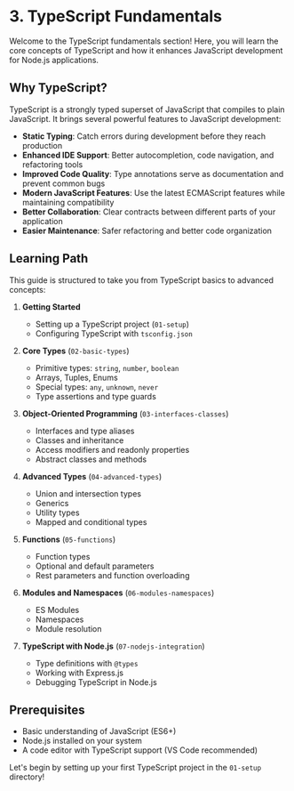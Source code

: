 # 3. TypeScript Fundamentals

Welcome to the TypeScript fundamentals section! Here, you will learn the core concepts of TypeScript and how it enhances JavaScript development for Node.js applications.

## Why TypeScript?

TypeScript is a strongly typed superset of JavaScript that compiles to plain JavaScript. It brings several powerful features to JavaScript development:

- **Static Typing**: Catch errors during development before they reach production
- **Enhanced IDE Support**: Better autocompletion, code navigation, and refactoring tools
- **Improved Code Quality**: Type annotations serve as documentation and prevent common bugs
- **Modern JavaScript Features**: Use the latest ECMAScript features while maintaining compatibility
- **Better Collaboration**: Clear contracts between different parts of your application
- **Easier Maintenance**: Safer refactoring and better code organization

## Learning Path

This guide is structured to take you from TypeScript basics to advanced concepts:

1. **Getting Started**
   - Setting up a TypeScript project (`01-setup`)
   - Configuring TypeScript with `tsconfig.json`

2. **Core Types** (`02-basic-types`)
   - Primitive types: `string`, `number`, `boolean`
   - Arrays, Tuples, Enums
   - Special types: `any`, `unknown`, `never`
   - Type assertions and type guards

3. **Object-Oriented Programming** (`03-interfaces-classes`)
   - Interfaces and type aliases
   - Classes and inheritance
   - Access modifiers and readonly properties
   - Abstract classes and methods

4. **Advanced Types** (`04-advanced-types`)
   - Union and intersection types
   - Generics
   - Utility types
   - Mapped and conditional types

5. **Functions** (`05-functions`)
   - Function types
   - Optional and default parameters
   - Rest parameters and function overloading

6. **Modules and Namespaces** (`06-modules-namespaces`)
   - ES Modules
   - Namespaces
   - Module resolution

7. **TypeScript with Node.js** (`07-nodejs-integration`)
   - Type definitions with `@types`
   - Working with Express.js
   - Debugging TypeScript in Node.js

## Prerequisites

- Basic understanding of JavaScript (ES6+)
- Node.js installed on your system
- A code editor with TypeScript support (VS Code recommended)

Let's begin by setting up your first TypeScript project in the `01-setup` directory!
